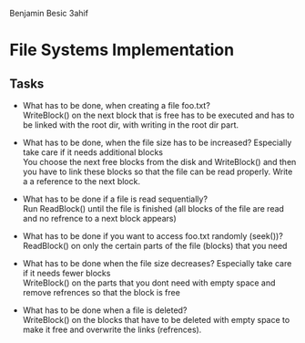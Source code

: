 Benjamin Besic 3ahif
# File Systems Implementation

## Tasks
* What has to be done, when creating a file foo.txt?  
  WriteBlock() on the next block that is free has to be executed and has to be linked with the root dir, with writing in the root dir part.

* What has to be done, when the file size has to be increased? Especially take care if it needs additional blocks  
You choose the next free blocks from the disk and WriteBlock() and then you have
to link these blocks so that the file can be read properly. Write a
a reference to the next block.

* What has to be done if a file is read sequentially?  
Run ReadBlock() until the file is finished (all blocks of the file are read and no refrence to a next block appears)

* What has to be done if you want to access foo.txt randomly (seek())?  
ReadBlock() on only the certain parts of the file (blocks) that you need

* What has to be done when the file size decreases? Especially take care if it needs fewer blocks    
WriteBlock() on the parts that you dont need with empty space and remove refrences
so that the block is free

* What has to be done when a file is deleted?  
WriteBlock() on the blocks that have to be deleted with empty space to make it free
and overwrite the links (refrences).
